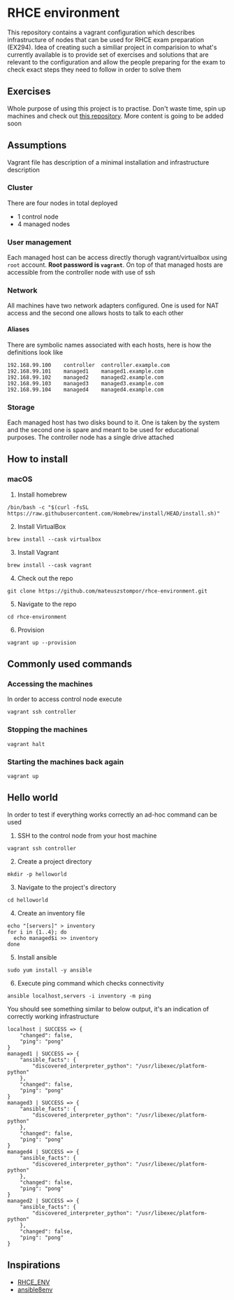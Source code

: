 # RHCE environment
This repository contains a vagrant configuration which describes infrastructure of nodes that can be used for RHCE exam preparation (EX294). Idea of creating such a similiar project in comparision to what's currently available is to provide set of exercises and solutions that are relevant to the configuration and allow the people preparing for the exam to check exact steps they need to follow in order to solve them

## Exercises 
Whole purpose of using this project is to practise. Don't waste time, spin up machines and check out [this repository](https://github.com/mateuszstompor/rhce-ex294-exam). More content is going to be added soon 

## Assumptions
Vagrant file has description of a minimal installation and infrastructure description

### Cluster
There are four nodes in total deployed
* 1 control node
* 4 managed nodes

### User management
Each managed host can be access directly thorugh vagrant/virtualbox using `root` account. **Root password is `vagrant`**. On top of that managed hosts are accessible from the controller node with use of ssh


### Network
All machines have two network adapters configured. One is used for NAT access and the second one allows hosts to talk to each other

#### Aliases
There are symbolic names associated with each hosts, here is how the definitions look like
```
192.168.99.100    controller  controller.example.com
192.168.99.101    managed1    managed1.example.com
192.168.99.102    managed2    managed2.example.com
192.168.99.103    managed3    managed3.example.com
192.168.99.104    managed4    managed4.example.com
```

### Storage
Each managed host has two disks bound to it. One is taken by the system and the second one is spare and meant to be used for educational purposes. The controller node has a single drive attached

## How to install
### macOS
1. Install homebrew
```
/bin/bash -c "$(curl -fsSL https://raw.githubusercontent.com/Homebrew/install/HEAD/install.sh)"
```
2. Install VirtualBox
```
brew install --cask virtualbox
```

3. Install Vagrant
```
brew install --cask vagrant
```

4. Check out the repo
```
git clone https://github.com/mateuszstompor/rhce-environment.git
```

5. Navigate to the repo
```
cd rhce-environment
```

6. Provision
```
vagrant up --provision
``` 

## Commonly used commands
### Accessing the machines
In order to access control node execute
```
vagrant ssh controller
```

### Stopping the machines
```
vagrant halt
```

### Starting the machines back again
```
vagrant up
```

## Hello world
In order to test if everything works correctly an ad-hoc command can be used
1. SSH to the control node from your host machine
```
vagrant ssh controller
```

2. Create a project directory
```
mkdir -p helloworld
```
3. Navigate to the project's directory
```
cd helloworld
```

4. Create an inventory file
```
echo "[servers]" > inventory
for i in {1..4}; do
  echo managed$i >> inventory
done
```

5. Install ansible
```
sudo yum install -y ansible
```

6. Execute ping command which checks connectivity
```
ansible localhost,servers -i inventory -m ping
```
You should see something similar to below output, it's an indication of correctly working infrastructure
```
localhost | SUCCESS => {
    "changed": false,
    "ping": "pong"
}
managed1 | SUCCESS => {
    "ansible_facts": {
        "discovered_interpreter_python": "/usr/libexec/platform-python"
    },
    "changed": false,
    "ping": "pong"
}
managed3 | SUCCESS => {
    "ansible_facts": {
        "discovered_interpreter_python": "/usr/libexec/platform-python"
    },
    "changed": false,
    "ping": "pong"
}
managed4 | SUCCESS => {
    "ansible_facts": {
        "discovered_interpreter_python": "/usr/libexec/platform-python"
    },
    "changed": false,
    "ping": "pong"
}
managed2 | SUCCESS => {
    "ansible_facts": {
        "discovered_interpreter_python": "/usr/libexec/platform-python"
    },
    "changed": false,
    "ping": "pong"
}
```

## Inspirations
* [RHCE_ENV](https://github.com/theJaxon/RHCE_ENV)
* [ansible8env](https://github.com/rdbreak/ansible8env)
